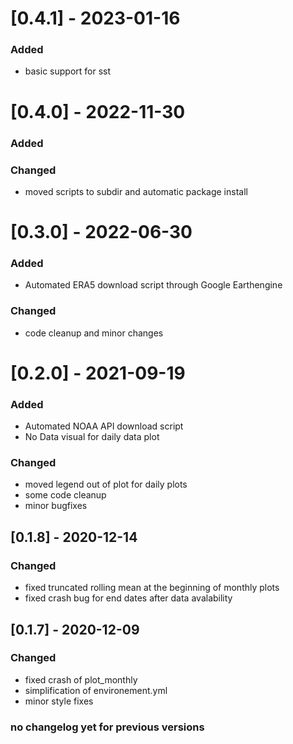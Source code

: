 # [0.4.1] - 2023-01-16
### Added
* basic support for sst

# [0.4.0] - 2022-11-30
### Added
### Changed
* moved scripts to subdir and automatic package install 

# [0.3.0] - 2022-06-30
### Added
* Automated ERA5 download script through Google Earthengine
### Changed
* code cleanup and minor changes

# [0.2.0] - 2021-09-19
### Added
* Automated NOAA API download script
* No Data visual for daily data plot
### Changed
* moved legend out of plot for daily plots
* some code cleanup
*  minor bugfixes

## [0.1.8] - 2020-12-14
### Changed
- fixed truncated rolling mean at the beginning of monthly plots
- fixed crash bug for end dates after data avalability

## [0.1.7] - 2020-12-09
### Changed
- fixed crash of plot_monthly
- simplification of environement.yml
- minor style fixes

### no changelog yet for previous versions
